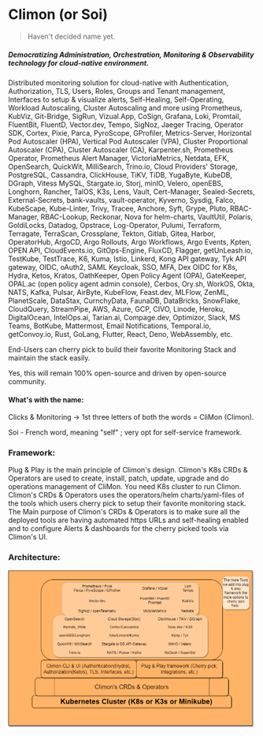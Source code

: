 # Climon (or Soi)
> Haven't decided name yet.
##### Democratizing Administration, Orchestration, Monitoring & Observability technology for cloud-native environment. 
Distributed monitoring solution for cloud-native with Authentication, Authorization, TLS, Users, Roles, Groups and Tenant management, Interfaces to setup & visualize alerts, Self-Healing, Self-Operating, Workload Autoscaling, Cluster Autoscaling and more using Prometheus, KubViz, Git-Bridge, SigRun, Vizual.App, CoSign, Grafana, Loki, Promtail, FluentBit, FluentD, Vector.dev, Tempo, SigNoz, Jaeger Tracing, Operator SDK, Cortex, Pixie, Parca, PyroScope, GProfiler, Metrics-Server, Horizontal Pod Autoscaler (HPA), Vertical Pod Autoscaler (VPA), Cluster Proportional Autoscaler (CPA), Cluster Autoscaler (CA), Karpenter.sh, Prometheus Operator, Prometheus Alert Manager, VictoriaMetrics, Netdata, EFK, OpenSearch, QuickWit, MilliSearch, Trino.io, Cloud Providers' Storage, PostgreSQL, Cassandra, ClickHouse, TiKV, TiDB, YugaByte, KubeDB, DGraph, Vitess MySQL, Stargate.io, Storj, minIO, Velero, openEBS, Longhorn, Rancher, TalOS, K3s, Lens, Vault, Cert-Manager, Sealed-Secrets, External-Secrets, bank-vaults, vault-operator, Kyverno, Sysdig, Falco, KubeScape, Kube-Linter, Trivy, Tracee, Anchore, Syft, Grype, Pluto, RBAC-Manager, RBAC-Lookup, Reckonar, Nova for helm-charts, VaultUtil, Polaris, GoldiLocks, Datadog, Opstrace, Log-Operator, Pulumi, Terraform, Terragate, TerraScan, Crossplane, Tekton, Gitlab, Gitea, Harbor, OperatorHub, ArgoCD, Argo Rollouts, Argo Workflows, Argo Events, Kpten, OPEN API, CloudEvents.io, GitOps-Engine, FluxCD, Flagger, getUnLeash.io, TestKube, TestTrace, K6, Kuma, Istio, Linkerd, Kong API gateway, Tyk API gateway, OIDC, oAuth2, SAML Keycloak, SSO, MFA, Dex OIDC for K8s, Hydra, Ketos, Kratos, OathKeeper, Open Policy Agent (OPA), GateKeeper, OPAL.ac (open policy agent admin console), Cerbos, Ory.sh, WorkOS, Okta, NATS, Kafka, Pulsar, AirByte, KubeFlow, Feast.dev, MLFlow, ZenML, PlanetScale, DataStax, CurnchyData, FaunaDB, DataBricks, SnowFlake, CloudQuery, StreamPipe, AWS, Azure, GCP, CIVO, Linode, Heroku, DigitalOcean, IntelOps.ai, Tarian.ai, Compage.dev, Optimizor, Slack, MS Teams, BotKube, Mattermost, Email Notifications, Temporal.io, getConvoy.io, Rust, GoLang, Flutter, React, Deno, WebAssembly, etc. 

End-Users can cherry pick to build their favorite Monitoring Stack and maintain the stack easily. 

Yes, this will remain 100% open-source and driven by open-source community. 

#### What's with the name:
Clicks & Monitoring -> 1st three letters of both the words = CliMon (Climon). 

Soi - French word, meaning "self" ; very opt for self-service framework. 

### Framework:
Plug & Play is the main principle of Climon's design. 
Climon's K8s CRDs & Operators are used to create, install, patch, update, upgrade and do operations management of CliMon. 
You need K8s cluster to run Climon. 
Climon's CRDs & Operators uses the operators/helm charts/yaml-files of the tools which users cherry pick to setup their favorite monitoring stack. 
The Main purpose of Climon's CRDs & Operators is to make sure all the deployed tools are having automated https URLs and self-healing enabled and to configure Alerts & dashboards for the cherry picked tools via Climon's UI. 

### Architecture:
![Arch. Diagram](climon-monitoring-stack-image-1.png)
